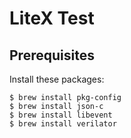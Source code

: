 # LiteX Test

## Prerequisites

Install these packages:

    $ brew install pkg-config
    $ brew install json-c
    $ brew install libevent
    $ brew install verilator


